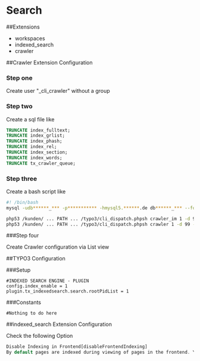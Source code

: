 Search
======

##Extensions

- workspaces
- indexed_search
- crawler

##Crawler Extension Configuration

### Step one

Create user "_cli_crawler" without a group

### Step two

Create a sql file like

```sql
TRUNCATE index_fulltext;
TRUNCATE index_grlist;
TRUNCATE index_phash;
TRUNCATE index_rel;
TRUNCATE index_section;
TRUNCATE index_words;
TRUNCATE tx_crawler_queue;
```
### Step three

Create a bash script like

```bash
#! /bin/bash
mysql -udb******_*** -p*********** -hmysql5.******.de db******_*** --force < /kunden/ ... PATH ... /typo3-clear-index.sql;

php53 /kunden/ ... PATH ... /typo3/cli_dispatch.phpsh crawler_im 1 -d 99 -conf de -o queue
php53 /kunden/ ... PATH ... /typo3/cli_dispatch.phpsh crawler 1 -d 99 -conf de 
```

###Step four

Create Crawler configuration via List view

##TYPO3 Configuration

###Setup

```typoscript
#INDEXED SEARCH ENGINE - PLUGIN
config.index_enable = 1
plugin.tx_indexedsearch.search.rootPidList = 1
```

###Constants

```typoscript
#Nothing to do here
```

##indexed_search Extension Configuration

Check the following Option

```php
Disable Indexing in Frontend[disableFrontendIndexing]
By default pages are indexed during viewing of pages in the frontend. You can disable this features so indexing of pages is only initiated through the backend page crawler.
```
